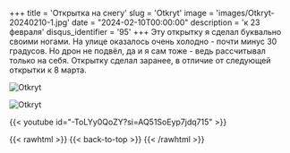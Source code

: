 +++
title = 'Открытка на снегу'
slug = 'Otkryt'
image = 'images/Otkryt-20240210-1.jpg'
date = "2024-02-10T00:00:00"
description = 'к 23 февраля'
disqus_identifier = '95'
+++
Эту открытку я сделал буквально своими ногами. На улице оказалось очень холодно - почти минус 30 градусов. Но дрон не подвёл, да и я сам тоже - ведь рассчитывал только на себя. Открытку сделал заранее, в отличие от следующей открытки к 8 марта.

![Otkryt](/images/Otkryt-20240210-2.jpg)

![Otkryt](/images/Otkryt-20240210-3.jpg)

{{< youtube id="-ToLYy0QoZY?si=AQ51SoEyp7jdq715" >}}

{{< rawhtml >}}
{{< back-to-top >}}
{{< /rawhtml >}}